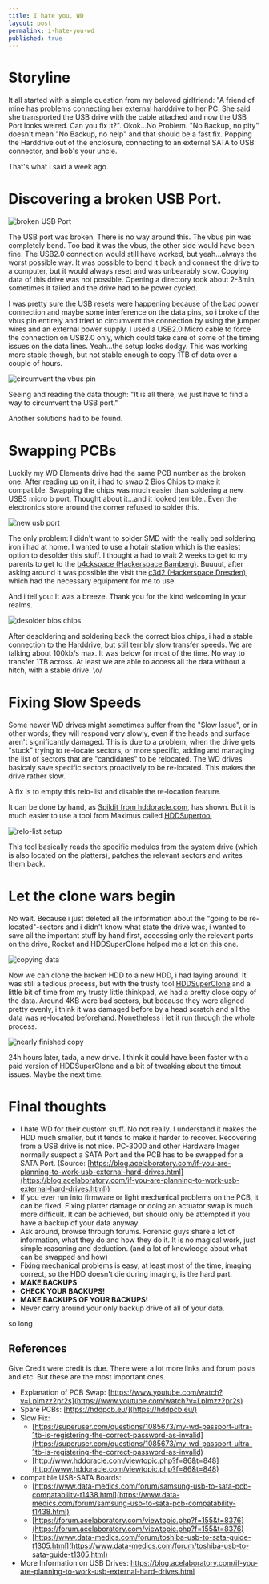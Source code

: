 ```yaml
---
title: I hate you, WD
layout: post
permalink: i-hate-you-wd
published: true
---
```

# Storyline
It all started with a simple question from my beloved girlfriend: "A friend of mine has problems connecting her external harddrive to her PC. She said she transported the USB drive with the cable attached and now the USB Port looks weired. Can you fix it?". Okok...No Problem. "No Backup, no pity" doesn't mean "No Backup, no help" and that should be a fast fix. Popping the Harddrive out of the enclosure, connecting to an external SATA to USB connector, and bob's your uncle.

That's what i said a week ago. 

# Discovering a broken USB Port.

![broken USB Port]({{site.baseurl}}/img/posts/2019/ab4c95d2-6f0e-4039-80ff-a05c948703ae.jpeg)

The USB port was broken. There is no way around this. The vbus pin was completely bend. Too bad it was the vbus, the other side would have been fine. The USB2.0 connection would still have worked, but yeah...always the worst possible way. It was possible to bend it back and connect the drive to a computer, but it would always reset and was unbearably slow. Copying data of this drive was not possible. Opening a directory took about 2-3min, sometimes it failed and the drive had to be power cycled.

I was pretty sure the USB resets were happening because of the bad power connection and maybe some interference on the data pins, so i broke of the vbus pin entirely and tried to circumvent the connection by using the jumper wires and an external power supply. I used a USB2.0 Micro cable to force the connection on USB2.0 only, which could take care of some of the timing issues on the data lines. Yeah...the setup looks dodgy. This was working more stable though, but not stable enough to copy 1TB of data over a couple of hours. 

![circumvent the vbus pin]({{site.baseurl}}/img/posts/2019/IMG_20191113_130620.jpg)

Seeing and reading the data though: "It is all there, we just have to find a way to circumvent the USB port."

Another solutions had to be found.

# Swapping PCBs

Luckily my WD Elements drive had the same PCB number as the broken one. After reading up on it, i had to swap 2 Bios Chips to make it compatible. Swapping the chips was much easier than soldering a new USB3 micro b port. Thought about it...and it looked terrible...Even the electronics store around the corner refused to solder this.

![new usb port]({{site.baseurl}}/img/posts/2019/7b47c0bd-f3bb-4819-a530-ba1724135ab2.jpeg)

The only problem: I didn't want to solder SMD with the really bad soldering iron i had at home. I wanted to use a hotair station which is the easiest option to desolder this stuff. I thought a had to wait 2 weeks to get to my parents to get to the [b4ckspace (Hackerspace Bamberg)](https://www.hackerspace-bamberg.de/). Buuuut, after asking around it was possible the visit the [c3d2 (Hackerspace Dresden)](https://c3d2.de/), which had the necessary equipment for me to use. 

And i tell you: It was a breeze. Thank you for the kind welcoming in your realms.

![desolder bios chips]({{site.baseurl}}/img/posts/2019/446b03d2-4be4-4d9c-88ea-7e7a2c478f18.jpeg)

After desoldering and soldering back the correct bios chips, i had a stable connection to the Harddrive, but still terribly slow transfer speeds. We are talking about 100kb/s max. It was below for most of the time. No way to transfer 1TB across. At least we are able to access all the data without a hitch, with a stable drive. \o/

# Fixing Slow Speeds

Some newer WD drives might sometimes suffer from the "Slow Issue", or in other words, they will respond very slowly, even if the heads and surface aren't significantly damaged.
This is due to a problem, when the drive gets "stuck" trying to re-locate sectors, or more specific, adding and managing the list of sectors that are "candidates" to be relocated. The WD drives basicaly save specific sectors proactively to be re-located. This makes the drive rather slow.

A fix is to empty this relo-list and disable the re-location feature. 

It can be done by hand, as [Spildit from hddoracle.com](http://www.hddoracle.com/viewtopic.php?f=86&t=848), has shown. But it is much easier to use a tool from Maximus called [HDDSupertool](http://www.sdcomputingservice.com/hddsupertool)

![relo-list setup]({{site.baseurl}}/img/posts/2019/65b17103-31c8-4e47-a8ab-31cd653b2763.jpeg)

This tool basically reads the specific modules from the system drive (which is also located on the platters), patches the relevant sectors and writes them back.

# Let the clone wars begin

No wait. Because i just deleted all the information about the "going to be re-located"-sectors and i didn't know what state the drive was, i wanted to save all the important stuff by hand first, accessing only the relevant parts on the drive, Rocket and HDDSuperClone helped me a lot on this one. 

![copying data]({{site.baseurl}}/img/posts/2019/86e5bd49-5783-489a-9d58-780bf5817bba.jpeg)

Now we can clone the broken HDD to a new HDD, i had laying around. It was still a tedious process, but with the trusty tool [HDDSuperClone](http://www.sdcomputingservice.com/hddsuperclone) and a little bit of time from my trusty little thinkpad, we had a pretty close copy of the data. Around 4KB were bad sectors, but because they were aligned pretty evenly, i think it was damaged before by a head scratch and all the data was re-located beforehand. Nonetheless i let it run through the whole process.

![nearly finished copy]({{site.baseurl}}/img/posts/2019/IMG_20191115_130620.png)

24h hours later, tada, a new drive. I think it could have been faster with a paid version of HDDSuperClone and a bit of tweaking about the timout issues. Maybe the next time.

# Final thoughts

* I hate WD for their custom stuff. No not really. I understand it makes the HDD much smaller, but it tends to make it harder to recover. Recovering from a USB drive is not nice. PC-3000 and other Hardware Imager normally suspect a SATA Port and the PCB has to be swapped for a SATA Port. (Source: [https://blog.acelaboratory.com/if-you-are-planning-to-work-usb-external-hard-drives.html](https://blog.acelaboratory.com/if-you-are-planning-to-work-usb-external-hard-drives.html))
* If you ever run into firmware or light mechanical problems on the PCB, it can be fixed. Fixing platter damage or doing an actuator swap is much more difficult. It can be achieved, but should only be attempted if you have a backup of your data anyway.
* Ask around, browse through forums. Forensic guys share a lot of information, what they do and how they do it. It is no magical work, just simple reasoning and deduction. (and a lot of knowledge about what can be swapped and how)
* Fixing mechanical problems is easy, at least most of the time, imaging correct, so the HDD doesn't die during imaging, is the hard part.
* **MAKE BACKUPS**
* **CHECK YOUR BACKUPS!**
* **MAKE BACKUPS OF YOUR BACKUPS!**
* Never carry around your only backup drive of all of your data.

so long

## References
Give Credit were credit is due. There were a lot more links and forum posts and etc. But these are the most important ones.

* Explanation of PCB Swap: [https://www.youtube.com/watch?v=LpImzz2pr2s](https://www.youtube.com/watch?v=LpImzz2pr2s)
* Spare PCBs: [https://hddpcb.eu/](https://hddpcb.eu/)
* Slow Fix: 
    * [https://superuser.com/questions/1085673/my-wd-passport-ultra-1tb-is-registering-the-correct-password-as-invalid](https://superuser.com/questions/1085673/my-wd-passport-ultra-1tb-is-registering-the-correct-password-as-invalid)
    * [http://www.hddoracle.com/viewtopic.php?f=86&t=848](http://www.hddoracle.com/viewtopic.php?f=86&t=848)
* compatible USB-SATA Boards:
    * [https://www.data-medics.com/forum/samsung-usb-to-sata-pcb-compatability-t1438.html](https://www.data-medics.com/forum/samsung-usb-to-sata-pcb-compatability-t1438.html)
    * [https://forum.acelaboratory.com/viewtopic.php?f=155&t=8376](https://forum.acelaboratory.com/viewtopic.php?f=155&t=8376)
    * [https://www.data-medics.com/forum/toshiba-usb-to-sata-guide-t1305.html](https://www.data-medics.com/forum/toshiba-usb-to-sata-guide-t1305.html)
* More Information on USB Drives: https://blog.acelaboratory.com/if-you-are-planning-to-work-usb-external-hard-drives.html
